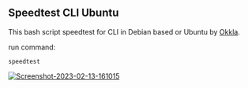 ## Speedtest CLI Ubuntu

This bash script speedtest for CLI in Debian based or Ubuntu by [Okkla](https://www.speedtest.net/id/apps/cli).

run command:

`speedtest`

<a href="https://ibb.co/r22vzMW"><img src="https://i.ibb.co/nMMRYfW/Screenshot-2023-02-13-161015.jpg" alt="Screenshot-2023-02-13-161015" border="0"></a><br />
